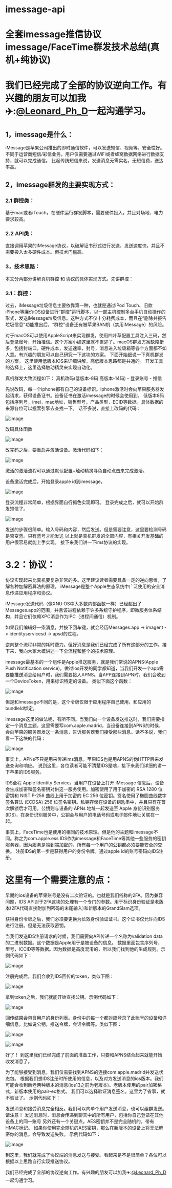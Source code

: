 # imessage-api
# 全套imessage推信协议imessage/FaceTime群发技术总结(真机+纯协议)
# 我们已经完成了全部的协议逆向工作。有兴趣的朋友可以加我✈️:[@Leonard_Ph_D](https://t.me/Leonard_Ph_D)一起沟通学习。

## 1，imessage是什么：
iMessage是苹果公司推出的即时通信软件，可以发送短信、视频等，安全性好。不同于运营商短信/彩信业务，用户仅需要通过WiFi或者蜂窝数据网络进行数据支持，就可以完成通信。
比起传统短信来说，发送消息无需实名，无短信费，送达率高。

## 2，imessage群发的主要实现方式：
### 2.1 群控类：
基于mac或者iTouch，在硬件运行群发脚本，需要硬件投入，并且对场地、电力要求较高。
### 2.2 API类：
直接调用苹果的iMessage协议，以破解证书形式进行发送，发送速度快，并且不需要投入太多硬件成本。但技术门槛高。
### 3，技术思路：
本文分两部分讲解真机群控 和 协议的具体实现方式。先讲群控： 
### 3.1：群控：
过去，iMessage垃圾信息主要依靠第一种，也就是通过iPod Touch、旧款iPhone等廉价iOS设备进行“群控”运行脚本，以一部主机控制多台手机自动操作的形式，发送iMessage垃圾信息。这种方式不仅十分耗费成本，而且在“删除并报告垃圾信息”功能推出后，“群控”设备还有被苹果BAN机（禁用iMessage）的风险。

对于macOS可以使用AppleScript来实现群发，使用四叶草配置工具注入三码，然后登录账号，开始推信。这个方案小编这里就不累述了。macOS群发方案缺陷挺多，包括封端口，硬件成本，发送速率，封号，消息进入垃圾箱等各个方面都不如人意。有兴趣的朋友可以自己研究一下这块的方案。
下面开始细说一下真机群发的方案。
这里使用低版本IOS来详细讲解，高低版本思路都是共通的。
开发工具的选择上，这里选择触动精灵来实现自动化。

真机群发大致流程如下：
真机改码(低版本-8码 高版本-14码) - 登录账号 - 推信

先说改码，每一个iphone都有自己的设备标识。iphone激活时会向苹果服务器发起请求，获得设备证书。设备证书在激活imessage的时候会使用到。
低版本8码包括序列号，imei，mac地址，销售型号，产品类型，ECID等数据。具体数据的来源各位可以搜索引擎去查找一下。
话不多说，直接上改码的代码：

![image](image11.png)


改码具体函数

![image](image1.png)

改完码之后，要重启并激活设备。激活代码如下：

![image](image7.png)


激活的激活流程可以通过默认配置+触动精灵寻色自动点击来完成激活。

设备激活完成后，开始登录apple id到imessage，

![image](image2.png)

登录流程非常简单，根据界面自行抓色实现即可。
登录完成之后，就可以开始群发短信了。

![image](image4.png)

发送的步骤很简单。输入号码和内容，然后发送。但是需要注意，这里要检测号码是否变蓝。只有蓝号才能发送
以上就是真机群发的全部内容，有相关开发基础的用户很容易就能上手实现。
接下来我们讲一下ims协议的实现。
#  3.2：协议：
协议实现起来比真机要复杂非常的多。这里建议读者需要具备一定的逆向思维，了解各种加解密算法的原理。
iMessage是整个Apple生态系统中广泛使用的安全消息传递应用程序和协议。

iMessage发送代码（像XNU OS中大多数内部函数一样）已经超出了Messages.app的范围，并且该进程依赖于许多系统守护程序，即微服务体系结构，并且它们依赖XPC消息作为IPC（进程间通信）机制。

如果我们编辑好一条消息，并按下回车键，就会经历Messages.app -> imagent -> identityservicesd -> apsd的过程。

逆向整个流程非常的耗时费力。但好消息是我们已经完成了所有这部分的工作。接下来，我向大家大概讲述一下全流程和整个的技术原理。


imessage最基本的一个组件是Apple推送服务，就是我们常说的APNS(Apple Push Notification service)。做过ios开发的同学都知道，当我们开发一个app需要能推送消息给用户时，我们需要接入APNS。当APP连接到APN时，我们会收到一个DeviceToken，用来标识特定的设备。
类似下面这个函数：

![image](image9.png)


但是和imessage不同的是，这个令牌仅限于应用程序自己使用，和应用的bundleId绑定。

imessage这里的做法呢，有所不同。当我们向一个设备发送推送时，我们需要指定一个消息主题。这里需要写com.apple.madrid，当设备连接到APNS的时候，会向苹果的服务器发送一条消息，告诉服务器我们接受那些消息。话不多说，我们看一下这块的代码：

![image](image13.png)


事实上，APNs不只是用来传递ims消息。苹果IDS也是用APNS的伪HTTP层来发送查询和响应。
说到这里，各位读者可能不清楚IDS是啥，接下来我们详细的讲一下苹果的IDS服务。

IDS全程 Apple Identity Service。当用户在设备上打开 iMessage 信息后，设备会生成加密和签名密钥对供这一服务使用。加密使用了用于加密的 RSA 1280 位密钥和 NIST P-256 曲线上用于加密的 EC 256 位密钥。签名使用了椭圆曲线数字签名算法 (ECDSA) 256 位签名密钥。私钥存储在设备的钥匙串中，并且只有在首次解锁后才可用。公钥则与设备的 APNs 地址一起发送至 Apple 身份识别服务 (IDS)，在身份识别服务中，公钥会与用户的电话号码或电子邮件地址关联在一起。

事实上，FaceTime也是使用的相同的技术原理。但是他的主题和imessage不同。称之为com.apple.ess
IDS作为imessage和FaceTime等其他一些服务的密钥服务器，因为服务是端到端加密的，所有每一个用户的公钥都必须要能安全的交换。
注册IDS的第一步是获得用户的身份令牌。通过apple id的账号密码向IDS注册。

# 这里有一个需要注意的点：
早期的ios设备的苹果账号是没有二次验证的。也就是我们俗称的2FA。因为兼容问题，IDS API对于2FA这块的处理有一个专门的参数。用于标识身份验证是老版本(2FA代码直接附加到密码的末尾输入)和新版本的GrandSlam选项。

获得身份令牌之后，我们必须要更换为长效身份验证证书。这个证书仅允许向IDS进行注册。但是无法获取密钥。

当我们发送IDS注册请求的时候，我们需要向API传递一个名称为validation data的二进制数据。这个数据是Apple用于是被设备的信息。
数据里面包含序列号，型号，ICCID等等数据。因为数据是高度混淆的，所以我们找到他的生成规则。示例代码如下：

![image](image8.png)

注册完成后，我们会收到IDS回传的token，类似下图：

![image](image12.png)



拿到token之后，我们就能开始查找公钥。示例代码如下：

![image](image6.png)


回传结果会包含用户的身份列表。身份中的每一个都对应登录了此账号的设备和详细信息。比如说公钥，推送令牌，会话令牌等。类似下图：

![image](image10.png)

![image](image14.png)


好了！
到这里我们已经完成了前面的准备工作，只要和APNS结合起来就能开始收发消息了。

为了能够接受到消息，我们仅需要找到APNS的连接com.apple.madrid并发送状态包。
根据我们想IDS注册时所使用的信息，以及对方发送消息的ios版本。我们可能会收到新老两种版本的消息(ios13之前为老版本)。老版本使用的pair加密格式，新版本使用的pair-ec格式。
我们可以选择验证消息签名。这里为了省事，就不验证了。
示例代码如下：

发送消息和接受消息完全相反。我们可以向单个用户发送消息，也可以组群发送。
请注意！
发送消息时，消息会传递到聊天中的所有用户，包括你自己登录在其他设备上的同一账号
另外还有一个关键点。AES密钥并不是完全随机的。带有HMAC标记。 如果你使用完全随机的AES密钥，那么在新版本的设备上将无法解密你的消息。会导致发送失败。
示例代码如下：

![image](image3.png)



到这里，我们就完成了协议端的消息发送与接受。看起来是不是很简单？各位可以根据以上思路自行实现推送协议。

我们已经完成了全部的协议逆向工作。有兴趣的朋友可以加我✈️:[@Leonard_Ph_D](https://t.me/Leonard_Ph_D)一起沟通学习。






